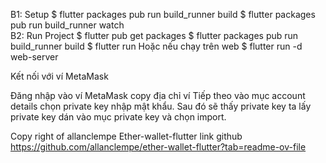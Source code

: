 B1: Setup
$ flutter packages pub run build_runner build
$ flutter packages pub run build_runner watch  
B2: Run Project
$ flutter pub get packages
$ flutter packages pub run build_runner build
$ flutter run
Hoặc nếu chạy trên web
$ flutter run -d web-server

Kết nối với ví MetaMask

Đăng nhập vào ví MetaMask copy địa chỉ ví
Tiếp theo vào mục account details chọn private key nhập mật khẩu. Sau đó sẽ thấy private key ta lấy private key dán vào mục private key và chọn import.

Copy right of allanclempe
Ether-wallet-flutter
link github https://github.com/allanclempe/ether-wallet-flutter?tab=readme-ov-file
